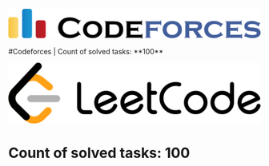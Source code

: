 ![Logo](https://github.com/AzizMGV/Berzloy/blob/main/Images/Codeforces.png)

<div><p> #Codeforces | Count of solved tasks: **100**</p></div>

![Logo](https://github.com/AzizMGV/Berzloy/blob/main/Images/LeetCodeLogo.png)

# Count of solved tasks: **100**
